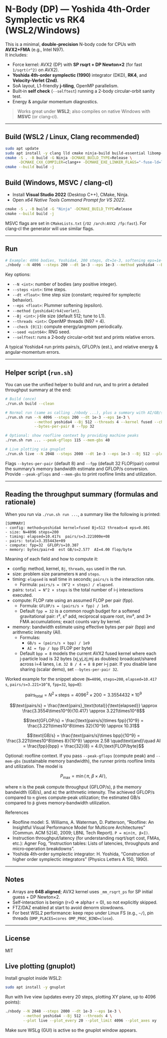 # N-Body (DP) — Yoshida 4th-Order Symplectic vs RK4 (WSL2/Windows)

This is a minimal, **double-precision** N-body code for CPUs with **AVX2+FMA** (e.g., Intel N97).  
It includes:
- Force kernel: AVX2 (DP) with **SP rsqrt + DP Newton×2** (for fast `1/sqrt(r^2)` on AVX2).
- **Yoshida 4th-order symplectic (1990)** integrator (DKD), **RK4**, and **Velocity-Verlet (2nd)**.
- SoA layout, L1-friendly **j-tiling**, OpenMP parallelism.
- Built‑in **self check** (`--selftest`) running a 2-body circular-orbit sanity test.
- Energy & angular momentum diagnostics.

> Works great under **WSL2**; also compiles on native Windows with **MSVC** (or clang‑cl).

---

## Build (WSL2 / Linux, Clang recommended)

```bash
sudo apt update
sudo apt install -y clang lld cmake ninja-build build-essential libomp-dev
cmake -S . -B build -G Ninja -DCMAKE_BUILD_TYPE=Release \
      -DCMAKE_CXX_COMPILER=clang++ -DCMAKE_EXE_LINKER_FLAGS="-fuse-ld=lld"
cmake --build build -j
```

## Build (Windows, MSVC / clang-cl)

- Install **Visual Studio 2022** (Desktop C++), CMake, Ninja.
- Open *x64 Native Tools Command Prompt for VS 2022*.
```bat
cmake -S . -B build -G "Ninja" -DCMAKE_BUILD_TYPE=Release
cmake --build build -j
```
MSVC flags are set in `CMakeLists.txt` (`/O2 /arch:AVX2 /fp:fast`). For clang‑cl the generator will use similar flags.

---

## Run

```bash
# Example: 4096 bodies, Yoshida4, 200 steps, dt=1e-3, softening eps=1e-3, j-tile=512
./nbody --N 4096 --steps 200 --dt 1e-3 --eps 1e-3 --method yoshida4 --Bj 512 --threads 4 --check 1
```

Key options:
- `--N <int>`: number of bodies (any positive integer).
- `--steps <int>`: time steps.
- `--dt <float>`: time step size (constant; required for symplectic behavior).
- `--eps <float>`: Plummer softening (epsilon).
- `--method {yoshida4|rk4|verlet}`.
- `--Bj <int>`: j‑tile size (default 512; tune to L1).
- `--threads <int>`: OpenMP threads (N97 = 4).
- `--check {0|1}`: compute energy/angmom periodically.
- `--seed <uint64>`: RNG seed.
- `--selftest`: runs a 2‑body circular‑orbit test and prints relative errors.

A typical Yoshida4 run prints pairs/s, GFLOP/s (est.), and relative energy & angular‑momentum errors.

---

## Helper script (`run.sh`)

You can use the unified helper to build and run, and to print a detailed throughput summary at the end:

```bash
# Build (once)
./run.sh build --clean

# Normal run (same as calling ./nbody ...), plus a summary with AI/GB/s
./run.sh run --N 4096 --steps 200 --dt 1e-3 --eps 1e-3 \
             --method yoshida4 --Bj 512 --threads 4 --kernel fused --check 1 \
             --bytes-per-pair 8 --fpp 32

# Optional: show roofline context by providing machine peaks
./run.sh run ... --peak-gflops 115 --mem-gbs 40

# Live plotting via gnuplot
./run.sh live --N 2048 --steps 2000 --dt 1e-3 --eps 1e-3 --Bj 512 --plot-every 20
```

Flags `--bytes-per-pair` (default 8) and `--fpp` (default 32 FLOP/pair) control the summary’s memory bandwidth estimate and GFLOP/s conversion. Provide `--peak-gflops` and `--mem-gbs` to print roofline limits and utilization.

---

## Reading the throughput summary (formulas and rationale)

When you run via `./run.sh run ...`, a summary like the following is printed:

```text
[SUMMARY]
- config: method=yoshida4 kernel=fused Bj=512 threads=4 eps=0.001
- size: N=4096 steps=200
- timing: elapsed=10.417s  pairs/s=3.221000e+08
- pairs: total=3.355443e+09
- compute: fpp=32  GFLOP/s=10.307
- memory: bytes/pair=8  est GB/s=2.577  AI=4.00 flop/byte
```

Meaning of each field and how to compute it:

- config: method, kernel, `Bj`, `threads`, `eps` used in the run.
- size: problem size parameters `N` and `steps`.
- timing: `elapsed` is wall time in seconds; `pairs/s` is the interaction rate.
  - Formula: `pairs/s = (N^2 × steps) / elapsed`.
- pairs: `total = N^2 × steps` is the total number of i–j interactions executed.
- compute: FLOP rate using an assumed FLOP per pair (fpp).
  - Formula: `GFLOP/s = (pairs/s × fpp) / 1e9`.
  - Default `fpp = 32` is a common rough budget for a softened gravitational pair: r², ε² add, reciprocal square root, inv³, and 3× FMA accumulations; exact counts vary by kernel.
- memory: bandwidth estimate using effective bytes per pair (bpp) and arithmetic intensity (AI).
  - Formulas:
    - `GB/s = (pairs/s × bpp) / 1e9`
    - `AI = fpp / bpp` (FLOP per byte)
  - Default `bpp = 8` models the current AVX2 fused kernel where each j‑particle load is 32 bytes (xj,yj,zj,mj as doubles) broadcast/shared across i=4 lanes, i.e. `32 B / 4 = 8 B` per i–j pair. If you disable lane sharing (scalar demo), set `--bytes-per-pair 32`.

Worked example for the snippet above (`N=4096`, `steps=200`, `elapsed=10.417 s`, `pairs/s=3.221×10^8`, `fpp=32`, `bpp=8`):

```math
\text{pairs}_\text{total} = N^2\,\times\,\text{steps} = 4096^2\times 200 = 3.3554432\times10^9
```

```math
\text{pairs/s} = \frac{\text{pairs}_\text{total}}{\text{elapsed}} \approx \frac{3.3554\times10^9}{10.417} \approx 3.221\times10^8
```

```math
\text{GFLOP/s} = \frac{\text{pairs/s}\times fpp}{10^9} = \frac{3.221\times10^8\times 32}{10^9} \approx 10.31
```

```math
\text{GB/s} = \frac{\text{pairs/s}\times bpp}{10^9} = \frac{3.221\times10^8\times 8}{10^9} \approx 2.58
\quad\text{and}\quad
AI = \frac{fpp}{bpp} = \frac{32}{8} = 4.0\;\text{FLOP/byte}
```

Optional: roofline context. If you pass `--peak-gflops` (compute peak) and `--mem-gbs` (sustainable memory bandwidth), the runner prints roofline limits and utilization. The model is

```math
P_{\max} = \min\bigl(\,\pi,\; \beta \times AI\,\bigr),
```

where `π` is the peak compute throughput (GFLOP/s), `β` the memory bandwidth (GB/s), and `AI` the arithmetic intensity. The achieved GFLOP/s compared to `π` gives compute‑peak utilization; the estimated GB/s compared to `β` gives memory‑bandwidth utilization.

References
- Roofline model: S. Williams, A. Waterman, D. Patterson, “Roofline: An Insightful Visual Performance Model for Multicore Architectures” (Commun. ACM 52(4), 2009; LBNL Tech Report). `P = min(π, β×I)`.
- Instruction throughput/latency (for understanding rsqrt/sqrt cost, FMAs, etc.): Agner Fog, “Instruction tables: Lists of latencies, throughputs and micro‑operation breakdowns”.
- Yoshida 4th‑order symplectic integrator: H. Yoshida, “Construction of higher order symplectic integrators” (Physics Letters A 150, 1990).

---

## Notes
- Arrays are **64B aligned**; AVX2 kernel uses `_mm_rsqrt_ps` for SP initial guess + DP Newton×2.
- Self‑interaction is benign (r=0 ⇒ alpha·r = 0), so not explicitly skipped.
- FTZ/DAZ enabled at start to avoid denorm slowdowns.
- For best WSL2 performance: keep repo under Linux FS (e.g., `~/`), pin threads (`OMP_PLACES=cores OMP_PROC_BIND=close`).

---

## License
MIT


## Live plotting (gnuplot)
Install gnuplot inside WSL2:
```bash
sudo apt install -y gnuplot
```
Run with live view (updates every 20 steps, plotting XY plane, up to 4096 points):
```bash
./nbody --N 2048 --steps 2000 --dt 1e-3 --eps 1e-3 \
        --method yoshida4 --Bj 512 --threads 4 \
        --plot live --plot_every 20 --plot_limit 4096 --plot_axes xy
```
Make sure WSLg (GUI) is active so the gnuplot window appears.
